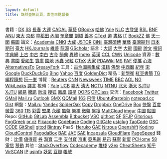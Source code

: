 ```yaml
---
layout: default
title: 旣然查無此頁，索性來點營養
---
```

書籍：<a href="http://edu.duxiu.com/" rel="external">DX</a> <a href="http://sslibbook1.sslibrary.com/" rel="external">SS</a> <a href="http://www.ccelib.com/" rel="external">長春</a> <a href="http://www.dlufl.superlib.net/" rel="external">大連</a> <a href="http://www.cadal.zju.edu.cn/" rel="external">CADAL</a> <a href="http://www.airitibooks.com/" rel="external">華藝</a> <a href="http://books.google.com.tw/" rel="external">GBooks</a> <a href="http://library.harvard.edu/" rel="external">哈佛</a> <a href="http://www.library.yale.edu/digitalcollections/eal/index.html" rel="external">Yale</a> <a href="http://mylib.nlc.gov.cn/" rel="external">NLC</a> <a href="http://www.gutenberg.org/wiki/Main_Page" rel="external">古登堡</a> <a href="http://ostasien.digitale-sammlungen.de/en/fs1/home/static.html" rel="external">BSL</a> <a href="http://gallica.bnf.fr/" rel="external">BNF</a> <a href="https://digitalcollections.anu.edu.au/" rel="external">ANU</a> <a href="http://imglib.ioc.u-tokyo.ac.jp/" rel="external">東大</a> <a href="http://http://kanji.zinbun.kyoto-u.ac.jp/kanseki" rel="external">京都</a> <a href="http://www.wul.waseda.ac.jp/kotenseki/advanced_search.html" rel="external">早稻田</a> <a href="http://www.digital.archives.go.jp/" rel="external">內閣</a> <a href="http://kyujanggak.snu.ac.kr/" rel="external">奎章閣</a> <a href="http://ebooks.cambridge.org/" rel="external">劍橋</a> <a href="http://rarebook.ncl.edu.tw/rbook.cgi/" rel="external">善本</a> <a href="http://ctext.org/" rel="external">CText</a> <a href="http://www.byscrj.com/jmm/index.htm" rel="external">道</a> <a href="http://shuge.org/" rel="external">書格</a> <a href="http://it-ebooks.info/" rel="external">IT</a> <a href="http://bookzz.org/" rel="external">BookZZ</a> <a href="http://www.gsfw.org/" rel="external">佛</a> <a href="http://www.tianyige.com.cn:8008/" rel="external">天一閣</a> <a href="http://fzk.szlib.com/AncientBook/Main/Ancient_Index.html" rel="external">蘇圖</a>
論文：<a href="http://www.academia.edu/" rel="external">Academia</a> <a href="http://scholar.cnki.net/" rel="external">CNKI</a> <a href="http://www.dachengdata.com/" rel="external">大成</a> <a href="http://www.jstor.org/" rel="external">JSTOR</a> <a href="http://ci.nii.ac.jp/" rel="external">CiNii</a> <a href="http://ndltd.ncl.edu.tw" rel="external">臺灣碩博</a> <a href="http://www.airitilibrary.cn/" rel="external">華藝</a> <a href="http://readopac.ncl.edu.tw/nclJournal/" rel="external">臺灣期刊</a> <a href="http://ci.nii.ac.jp/ja" rel="external">日本期刊</a> <a href="http://www.press.ntu.edu.tw/ejournal/index.asp" rel="external">臺大</a> <a href="http://sunzi1.lib.hku.hk/hkjo/index.jsp" rel="external">HKJournals</a> <a href="http://www.cqvip.com/journal/" rel="external">維普</a> <a href="http://www.qikan.com.cn/" rel="external">龍源</a> <a href="http://scholar.google.com/" rel="external">GScholar</a>
語言：<a href="http://218.78.212.175/hd/APP.asp" rel="external">大詞</a> <a href="http://korat.ibc.ac.th/Dictionary-on-Line/Chinese_Classic/index.html" rel="external">大字</a> <a href="http://korat.ibc.ac.th/Dictionary-on-Line/Chinese_Classic_TW/index.html" rel="external">大辭</a> <a href="http://140.111.34.46/newDict/dict/index.html" rel="external">國辭</a> <a href="http://www.wenzi.cn/shuowen/index.HTM" rel="external">說文</a> <a href="http://words.sinica.edu.tw/sou/sou.html" rel="external">搜詞</a> <a href="http://www.zhongwen.com/zi.htm" rel="external">字典網</a> <a href="http://www.eastling.org/oc/oldage.aspx" rel="external">上古</a> <a href="http://www.eastling.org/tdfweb/midage.aspx" rel="external">中古</a> <a href="http://www.eastling.org/tdfweb/cmp.aspx?name=122" rel="external">南白</a> <a href="http://xiaoxue.iis.sinica.edu.tw/ccr/" rel="external">古今</a> <a href="http://ytenx.org/" rel="external">韻典</a> <a href="http://dict.variants.moe.edu.tw/main.htm" rel="external">異體</a> <a href="http://www.mebag.com/index/" rel="external">index</a> <a href="http://cdict.info" rel="external">英漢</a> <a href="http://ccl.pku.edu.cn:8080/ccl_corpus/" rel="external">CCL</a> <a href="http://cwn.ling.sinica.edu.tw/" rel="external">CWN</a> <a href="http://www.unicode.org/Public/zipped/" rel="external">Unicode</a>
資源：<a href="http://bbs.gxsd.com.cn/" rel="external">數典</a> <a href="https://www.eshuyuan.net" rel="external">書園</a> <a href="http://forum.er07.com/index.php" rel="external">愛如生</a> <a href="http://www.dushubaoku.cn/forum.php" rel="external">寶庫</a> <a href="http://www.readfree.net/bbs/" rel="external">園地</a> <a href="http://emuch.net/bbs/index.php" rel="external">木蟲</a> <a href="http://www.xiaomili.cn/" rel="external">米粒</a> <a href="http://bbs.ctex.org/forum.php" rel="external">CTeX</a> <a href="http://club.topsage.com/forum.php" rel="external">大家</a> <a href="http://www.pdawiki.com/forum/forum.php" rel="external">PDAWiki</a> <a href="http://itellyou.cn/" rel="external">MS</a> <a href="http://portableapps.com/apps" rel="external">PAF</a> <a href="http://forum.portableappc.com/viewtopic.php?f=4&t=386" rel="external">便攜</a> <a href="http://hrtsea.com/" rel="external">心海</a> <a href="http://alternativeto.net/" rel="external">AlternativesTo</a> <a href="https://greasyfork.org/" rel="external">GreasyFork</a>
工具：<a href="http://gjtsjc.gxu.edu.cn/" rel="external">古今圖書集成</a> <a href="http://hanji.sinica.edu.tw/index.html" rel="external">漢籍</a> <a href="http://dev.ddbc.edu.tw/glossaries/search.php" rel="external">佛學</a> <a href="http://db1x.sinica.edu.tw/sinocal/" rel="external">中西曆</a> <a href="http://www.alai.net/app/index.php/His/" rel="external">紀年</a> <a href="http://webgis.sinica.edu.tw/bsgis/viewer.php" rel="external">宋</a> <a href="http://203.116.165.138/" rel="external">Google</a> <a href="https://duckduckgo.com/" rel="external">DuckDuckGo</a> <a href="http://www.bing.com/" rel="external">Bing</a> <a href="https://www.yahoo.com/" rel="external">Yahoo</a> <a href="http://www.baidu.com/" rel="external">百度</a> <a href="https://github.com/goldendict/goldendict/wiki/Early-Access-Builds-for-Windows" rel="external">GoldenDict</a>
精品：<a href="http://mypaper.pchome.com.tw/ngoigp" rel="external">新學衡</a> <a href="http://ilofen.blogspot.com/" rel="external">紅豆書簡</a> <a href="http://www.tglin.idv.tw/epaper/epaper_list.htm" rel="external">TG</a> <a href="http://program-think.blogspot.com/" rel="external">編程隨想</a> <a href="http://www.ruanyifeng.com/blog/" rel="external">阮一峯</a>
博覽：<a href="http://www.reuters.com/" rel="external">Reuters</a> <a href="http://www.cnn.com/" rel="external">CNN</a> <a href="http://www.newsweek.com/" rel="external">Newsweek</a> <a href="http://time.com/" rel="external">TIME</a> <a href="http://www.bbc.co.uk/" rel="external">BBC</a> <a href="http://www.aol.com/" rel="external">AOL</a> <a href="http://www.nationalgeographic.com/" rel="external">NG</a> <a href="https://wikileaks.org/" rel="external">WikiLeaks</a> <a href="http://www.yeeyan.org/" rel="external">譯言</a>
視頻：<a href="http://oyc.yale.edu" rel="external">Yale</a> <a href="http://www.youtube.com/ucberkeley" rel="external">UCB</a> <a href="http://ocw.aca.ntu.edu.tw/ntu-ocw/" rel="external">臺大</a> <a href="http://ocw.nthu.edu.tw/ocw/index.php" rel="external">淸大</a> <a href="http://ocw.nctu.edu.tw/" rel="external">NCTU</a> <a href="http://ocw.lib.ntnu.edu.tw/" rel="external">NTNU</a> <a href="http://opencourse.pku.edu.cn/" rel="external">北大</a> <a href="http://ocw.zju.edu.cn/cn/default.jsp" rel="external">浙大</a> <a href="http://v.sjtu.edu.cn/" rel="external">SJTU</a> <a href="http://oc.xjtu.edu.cn/" rel="external">XJTU</a> <a href="http://open.163.com/" rel="external">網易</a> <a href="http://v.qq.com/zt2011/open/" rel="external">騰訊</a> <a href="http://open.sina.com.cn/" rel="external">新浪</a> <a href="http://tv.sohu.com/open/" rel="external">搜狐</a> <a href="http://v.ifeng.com/gongkaike/" rel="external">鳳凰</a> <a href="http://openv.chaoxing.com/" rel="external">超星</a> <a href="http://www.myoops.org/cocw/index.htm" rel="external">OOPS</a> <a href="http://www.opclass.com/" rel="external">OPClass</a>
交流：<a href="https://www.facebook.com/" rel="external">Facebook</a> <a href="https://twitter.com/" rel="external">Twitter</a> <a href="https://www.gmail.com/" rel="external">GMail</a> <a href="https://mail.ru/" rel="external">Mail.ru</a> <a href="https://outlook.com/" rel="external">Outlook</a> <a href="http://www.gmx.com/" rel="external">GMX</a> <a href="https://mail.qq.com/" rel="external">QQMail</a> <a href="http://mail.163.com/" rel="external">163</a> <a href="https://webim.feixin.10086.cn/login.aspx" rel="external">飛信</a> <a href="http://paste.ubuntu.com/" rel="external">UbuntuPastebin</a> <a href="http://notepad.cc/" rel="external">notepad.cc</a> <a href="https://gist.github.com/" rel="external">Gist</a>
網盤：<a href="https://cloud.mail.ru/" rel="external">Mail.ru</a> <a href="https://disk.yandex.com" rel="external">Yandex</a> <a href="https://spideroak.com/" rel="external">SpiderOak</a> <a href="https://www.copy.com/" rel="external">Copy</a> <a href="https://www.dropbox.com/" rel="external">Dropbox</a> <a href="https://onedrive.com" rel="external">OneDrive</a> <a href="https://www.box.com/" rel="external">Box</a> <a href="http://www.kuaipan.cn/home.htm" rel="external">快盤</a> <a href="http://pan.baidu.com/" rel="external">百度</a> <a href="http://www.weiyun.com/" rel="external">微雲</a> <a href="http://yunpan.360.cn/" rel="external">360</a> <a href="http://115.com/" rel="external">115</a> <a href="https://caiyun.feixin.10086.cn/" rel="external">彩雲</a> <a href="https://jianguoyun.com/" rel="external">堅果</a> <a href="http://www.ys168.com/" rel="external">永碩</a> <a href="http://www.kanbox.com/" rel="external">酷盤</a> <a href="http://cloud.letv.com/webdisk/zt/index" rel="external">樂視</a> <a href="http://vdisk.weibo.com/" rel="external">微盤</a> <a href="http://www.pansou.com/" rel="external">盤搜</a> <a href="https://www.multcloud.com/" rel="external">MultCloud</a> <a href="http://imgur.com/" rel="external">imgur</a> <a href="http://ntu.me/" rel="external">牛圖</a> <a href="http://tietuku.com/" rel="external">貼圖</a>
Repo: <a href="https://github.com/" rel="external">GitHub</a> <a href="https://about.gitlab.com/" rel="external">GitLab</a> <a href="https://www.assembla.com/" rel="external">Assembla</a> <a href="https://bitbucket.org/" rel="external">Bitbucket</a> <a href="http://visualstudioonline.com/" rel="external">VSO</a> <a href="http://githost.com/" rel="external">githost</a> <a href="http://sf.net" rel="external">SF</a> <a href="http://sourceforge.jp/" rel="external">SFJP</a> <a href="https://gitorious.org/" rel="external">Gitorious</a> <a href="http://www.fogcreek.com/kiln/" rel="external">FogGreek</a> <a href="http://repo.or.cz/" rel="external">or.cz</a> <a href="https://pikacode.com/" rel="external">Pikacode</a> <a href="https://www.codebasehq.com/" rel="external">Codebase</a> <a href="https://coding.net/" rel="external">Coding</a> <a href="https://gitcafe.com/" rel="external">GitCafe</a> <a href="https://git.ustclug.org/" rel="external">ustclug</a> <a href="http://code.taobao.org/" rel="external">TaoCode</a> <a href="http://git.oschina.net/" rel="external">OSC</a> <a href="http://code.csdn.net/" rel="external">CODE</a> <a href="https://gitshell.com/" rel="external">GitShell</a> <a href="http://www.gitcd.com/" rel="external">gitcd</a> <a href="https://bintray.com/" rel="external">Bintray</a>
PaaS: <a href="http://www.heroku.com/" rel="external">Heruko</a> <a href="https://appengine.google.com/" rel="external">GAE</a> <a href="https://www.nitrous.io/" rel="external">Nitrous</a> <a href="https://openshift.redhat.com/app/" rel="external">Openshift</a> <a href="https://koding.com/" rel="external">Koding</a> <a href="https://www.cloudcontrol.com/" rel="external">CloudControl</a> <a href="https://pagodabox.com/" rel="external">PagodaBox</a> <a href="http://developer.baidu.com/cloud/rt" rel="external">BAE</a> <a href="http://appengine.jd.com/product/jae.html" rel="external">JAE</a> <a href="http://sae.sina.com.cn/" rel="external">SAE</a> <a href="http://www.incapsula.com/" rel="external">Incapsula</a> <a href="https://www.cloudflare.com/" rel="external">CloudFlare</a> <a href="https://developers.google.com/speed/pagespeed/service" rel="external">PageSpeed</a>
錢財：<a href="http://www.box-z.com/" rel="external">比價</a> <a href="http://www.smzdm.com/" rel="external">値得買</a> <a href="http://www.quandoudou.com/" rel="external">券</a> <a href="http://www.taobao.com/" rel="external">淘寶</a> <a href="http://2.taobao.com/" rel="external">二手</a> <a href="https://www.alipay.com/" rel="external">支付寶</a> <a href="http://jd.com/" rel="external">京東</a> <a href="http://www.amazon.cn/" rel="external">亞馬遜</a> <a href="http://www.51buy.com/" rel="external">易迅</a> <a href="http://www.suning.com/" rel="external">蘇寧</a> <a href="http://www.newegg.cn/" rel="external">新蛋</a> <a href="http://global.pchome.com.tw/index/" rel="external">PCHome</a> <a href="http://58.com/" rel="external">58</a> <a href="http://189.cn/" rel="external">電信</a> <a href="http://gx.10086.cn/" rel="external">移動</a>
其他：<a href="http://stackoverflow.com/" rel="external">StackOverflow</a> <a href="http://www.codecademy.com/" rel="external">Codecademy</a> <a href="http://segmentfault.com/" rel="external">堆棧</a> <a href="http://www.v2ex.com/" rel="external">v2ex</a> <a href="http://www.cheat-sheets.org/" rel="external">CheatSheets</a> <a href="http://www.zhihu.com/" rel="external">知乎</a> <a href="http://www.virscan.org/" rel="external">VirSCAN</a> <a href="http://ip.chinaz.com/" rel="external">IP</a> <a href="http://usinfo.me/" rel="external">usinfo</a> <a href="http://www.u17.com/" rel="external">妖氣</a> <a href="http://book.douban.com/" rel="external">豆瓣</a> <a href="http://www.orzorz.cn/" rel="external">帳號</a>
